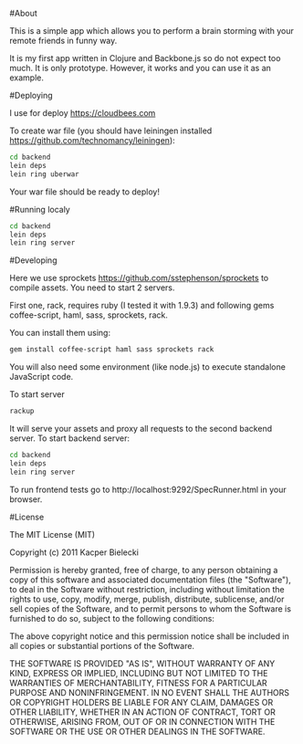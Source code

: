 #About

This is a simple app which allows you to perform a brain storming with your remote friends in funny way.

It is my first app written in Clojure and Backbone.js so do not expect too much. It is only prototype. However, it works and you can use it as an example.

#Deploying

I use for deploy https://cloudbees.com

To create war file (you should have leiningen installed https://github.com/technomancy/leiningen):

```bash
cd backend
lein deps
lein ring uberwar
```

Your war file should be ready to deploy!

#Running localy

```bash
cd backend
lein deps
lein ring server
```

#Developing

Here we use sprockets https://github.com/sstephenson/sprockets to compile assets. You need to start 2 servers.

First one, rack, requires ruby (I tested it with 1.9.3) and following gems coffee-script, haml, sass, sprockets, rack.

You can install them using:

```bash
gem install coffee-script haml sass sprockets rack
```

You will also need some environment (like node.js) to execute standalone JavaScript code.

To start server
```bash
rackup
```

It will serve your assets and proxy all requests to the second backend server. To start backend server:

```bash
cd backend
lein deps
lein ring server
```

To run frontend tests go to http://localhost:9292/SpecRunner.html in your browser.

#License

The MIT License (MIT)

Copyright (c) 2011 Kacper Bielecki

Permission is hereby granted, free of charge, to any person obtaining a copy of this software and associated documentation files (the "Software"), to deal in the Software without restriction, including without limitation the rights to use, copy, modify, merge, publish, distribute, sublicense, and/or sell copies of the Software, and to permit persons to whom the Software is furnished to do so, subject to the following conditions:

The above copyright notice and this permission notice shall be included in all copies or substantial portions of the Software.

THE SOFTWARE IS PROVIDED "AS IS", WITHOUT WARRANTY OF ANY KIND, EXPRESS OR IMPLIED, INCLUDING BUT NOT LIMITED TO THE WARRANTIES OF MERCHANTABILITY, FITNESS FOR A PARTICULAR PURPOSE AND NONINFRINGEMENT. IN NO EVENT SHALL THE AUTHORS OR COPYRIGHT HOLDERS BE LIABLE FOR ANY CLAIM, DAMAGES OR OTHER LIABILITY, WHETHER IN AN ACTION OF CONTRACT, TORT OR OTHERWISE, ARISING FROM, OUT OF OR IN CONNECTION WITH THE SOFTWARE OR THE USE OR OTHER DEALINGS IN THE SOFTWARE.

